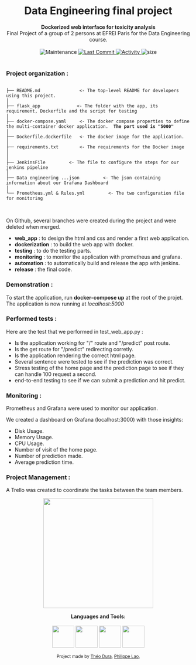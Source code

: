 <h1 align="center">Data Engineering final project</h1>

<div align="center">
   <strong> Dockerized web interface for toxicity analysis </strong>
</div>
<div align="center">
  Final Project of a group of 2 persons at EFREI Paris for the Data Engineering course.
</div>

<br />

<div align="center">
  <!-- Maintenance -->
    <img src="https://img.shields.io/maintenance/yes/2021?style=for-the-badge"
      alt="Maintenance" />
  <!-- Last Commit -->
  <a href="https://github.com/Duramann/Data_engineering_final_project/commit/release">
    <img src="https://img.shields.io/github/last-commit/Duramann/Data_engineering_final_project?style=for-the-badge"
      alt="Last Commit" />
  </a>
  <!-- Activity -->
  <a href="https://github.com/Duramann/Data_engineering_final_project/graphs/commit-activity">
    <img src="https://img.shields.io/github/commit-activity/w/Duramann/Data_engineering_final_project?style=for-the-badge"
      alt="Activity" />
  </a>
  <!-- PR -->
  <!--  <img src="https://img.shields.io/github/status/contexts/pulls/Duramann/Data_engineering_project/0?style=for-the-badge"-->
  <!--    alt="pulls" />-->
  <!-- Size -->
    <img src="https://img.shields.io/github/repo-size/Duramann/Data_engineering_final_project?style=for-the-badge"
      alt="size" />
</div>

<br />

### Project organization : <br />

<pre><code class="language-nohighlight">
├── README.md               &lt;- The top-level README for developers using this project. 
│
├── flask_app              &lt;- The folder with the app, its requirement, Dockerfile and the script for testing
│
├── docker-compose.yaml     &lt;- The docker compose properties to define the multi-container docker application. <strong> The port used is "5000" </strong>
│
├── Dockerfile.dockerfile   &lt;- The docker image for the application.
│
├── requirements.txt        &lt;- The requirements for the Docker image 
│
│
├── JenkinsFile         &lt;- The file to configure the steps for our jenkins pipeline
│
├── Data engineering ...json         &lt;- The json containing information about our Grafana Dashboard
│
└── Prometheus.yml & Rules.yml         &lt;- The two configuration file for monitoring
</code></pre><br />

On Github, several branches were created during the project and were deleted when merged.

* __web_app__ : to design the html and css and render a first web application.
* __dockerization__ : to build the web app with docker.
* __testing__ : to do the testing parts.
* __monitoring__ : to monitor the application with prometheus and grafana.
* __automation__ : to automatically build and release the app with jenkins.
* __release__ : the final code.


### Demonstration : 

<p> To start the application, run <strong>docker-compose up</strong> at the root of the projet. The application is now running at <em>localhost:5000</em>

### Performed tests :

Here are the test that we performed in test_web_app.py : 

* Is the application working for "/" route and "/predict" post route.
* Is the get route for "/predict" redirecting corretly.
* Is the application rendering the correct html page.
* Several sentence were tested to see if the prediction was correct.
* Stress testing of the home page and the prediction page to see if they can handle 100 request a second.
* end-to-end testing to see if we can submit a prediction and hit predict.

### Monitoring :

Prometheus and Grafana were used to monitor our application.

We created a dashboard on Grafana (localhost:3000) with those insights:

* Disk Usage.
* Memory Usage.
* CPU Usage.
* Number of visit of the home page.
* Number of prediction made.
* Average prediction time.

### Project Management : <br />

A Trello was created to coordinate the tasks between the team members.

<div align="center">
  
  <a href="https://trello.com/b/X5G8QLou/data-engineering-project"><img width="300px" src="https://logos-world.net/wp-content/uploads/2021/02/Trello-Logo.png"/></a>
</div>

<div align="center">
<strong> Languages and Tools: </strong>
</div>
<br />
<div align="center">
<img align="center" width="60px" src="https://cdn.jsdelivr.net/gh/devicons/devicon/icons/html5/html5-original.svg" />
<img align="center" width="60px" src="https://cdn.jsdelivr.net/gh/devicons/devicon/icons/css3/css3-original.svg"/>
<img align="center" width="60px" src="https://cdn.jsdelivr.net/gh/devicons/devicon/icons/python/python-original.svg"/>
<img align="center" width="60px" src="https://cdn.jsdelivr.net/gh/devicons/devicon/icons/docker/docker-original.svg" />
</div>

<br />


<div align="center">
  <sub>Project made by
  <a href="https://github.com/Duramann">Théo Dura</a>,
  <a href="https://github.com/plao1996">Philippe Lao</a>,
  </a>
</div>

